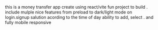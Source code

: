 this is a money transfer app 
create using react/vite 
fun project to build .
include mulple nice features 
from preload to dark/light mode on login.signup
salution acording to the time of day 
ability to add, select .
and fully mobile responsive
